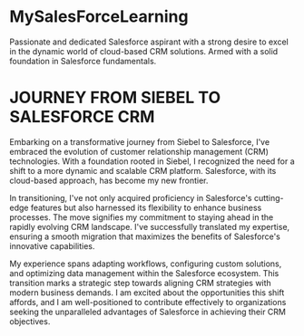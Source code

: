 # MySalesForceLearning
Passionate and dedicated Salesforce aspirant with a strong desire to excel in the dynamic world of cloud-based CRM solutions. Armed with a solid foundation in Salesforce fundamentals.

# JOURNEY FROM SIEBEL TO SALESFORCE CRM
Embarking on a transformative journey from Siebel to Salesforce, I've embraced the evolution of customer relationship management (CRM) technologies. With a foundation rooted in Siebel, I recognized the need for a shift to a more dynamic and scalable CRM platform. Salesforce, with its cloud-based approach, has become my new frontier.

In transitioning, I've not only acquired proficiency in Salesforce's cutting-edge features but also harnessed its flexibility to enhance business processes. The move signifies my commitment to staying ahead in the rapidly evolving CRM landscape. I've successfully translated my expertise, ensuring a smooth migration that maximizes the benefits of Salesforce's innovative capabilities.

My experience spans adapting workflows, configuring custom solutions, and optimizing data management within the Salesforce ecosystem. This transition marks a strategic step towards aligning CRM strategies with modern business demands. I am excited about the opportunities this shift affords, and I am well-positioned to contribute effectively to organizations seeking the unparalleled advantages of Salesforce in achieving their CRM objectives.

